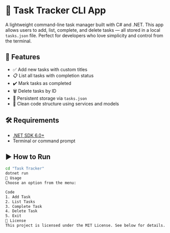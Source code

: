 # 📝 Task Tracker CLI App

A lightweight command-line task manager built with C# and .NET. This app allows users to add, list, complete, and delete tasks — all stored in a local `tasks.json` file. Perfect for developers who love simplicity and control from the terminal.

## 🚀 Features

- ✅ Add new tasks with custom titles  
- 📋 List all tasks with completion status  
- ✔️ Mark tasks as completed  
- 🗑️ Delete tasks by ID  
- 💾 Persistent storage via `tasks.json`  
- 🧼 Clean code structure using services and models

## 🛠 Requirements

- [.NET SDK 6.0+](https://dotnet.microsoft.com/download)
- Terminal or command prompt

## ▶️ How to Run

```bash
cd "Task Tracker"
dotnet run
📌 Usage
Choose an option from the menu:

Code
1. Add Task
2. List Tasks
3. Complete Task
4. Delete Task
5. Exit
📄 License
This project is licensed under the MIT License. See below for details.
